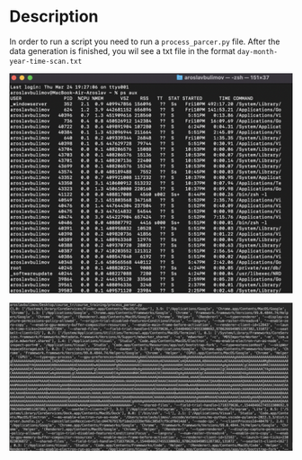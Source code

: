 # Description
In order to run a script you need to run a ```process_parcer.py``` file. After the data generation is finished, you wil see a txt file in the format ```day-month-year-time-scan.txt```

![Alt text](screenshot_terminal.png?raw=true "Screenshot from the terminal")

![Alt text](screenshot_browser_terminal.png?raw=true "Screenshot with browsers from the terminal")
